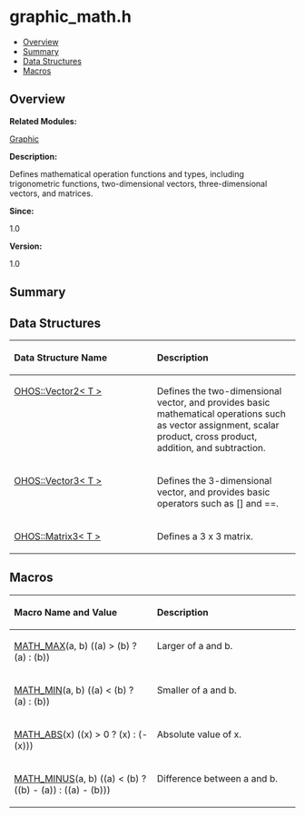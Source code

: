 # graphic\_math.h<a name="EN-US_TOPIC_0000001054879500"></a>

-   [Overview](#section169940290165627)
-   [Summary](#section1582251001165627)
-   [Data Structures](#nested-classes)
-   [Macros](#define-members)

## **Overview**<a name="section169940290165627"></a>

**Related Modules:**

[Graphic](graphic.md)

**Description:**

Defines mathematical operation functions and types, including trigonometric functions, two-dimensional vectors, three-dimensional vectors, and matrices. 

**Since:**

1.0

**Version:**

1.0

## **Summary**<a name="section1582251001165627"></a>

## Data Structures<a name="nested-classes"></a>

<a name="table615479880165627"></a>
<table><thead align="left"><tr id="row294990664165627"><th class="cellrowborder" valign="top" width="50%" id="mcps1.1.3.1.1"><p id="p117876622165627"><a name="p117876622165627"></a><a name="p117876622165627"></a>Data Structure Name</p>
</th>
<th class="cellrowborder" valign="top" width="50%" id="mcps1.1.3.1.2"><p id="p1141592462165627"><a name="p1141592462165627"></a><a name="p1141592462165627"></a>Description</p>
</th>
</tr>
</thead>
<tbody><tr id="row1966469934165627"><td class="cellrowborder" valign="top" width="50%" headers="mcps1.1.3.1.1 "><p id="p15135488165627"><a name="p15135488165627"></a><a name="p15135488165627"></a><a href="ohos-vector2-t.md">OHOS::Vector2&lt; T &gt;</a></p>
</td>
<td class="cellrowborder" valign="top" width="50%" headers="mcps1.1.3.1.2 "><p id="p2085308094165627"><a name="p2085308094165627"></a><a name="p2085308094165627"></a>Defines the two-dimensional vector, and provides basic mathematical operations such as vector assignment, scalar product, cross product, addition, and subtraction. </p>
</td>
</tr>
<tr id="row1043399072165627"><td class="cellrowborder" valign="top" width="50%" headers="mcps1.1.3.1.1 "><p id="p920319796165627"><a name="p920319796165627"></a><a name="p920319796165627"></a><a href="ohos-vector3-t.md">OHOS::Vector3&lt; T &gt;</a></p>
</td>
<td class="cellrowborder" valign="top" width="50%" headers="mcps1.1.3.1.2 "><p id="p1618550835165627"><a name="p1618550835165627"></a><a name="p1618550835165627"></a>Defines the 3-dimensional vector, and provides basic operators such as [] and ==. </p>
</td>
</tr>
<tr id="row718073807165627"><td class="cellrowborder" valign="top" width="50%" headers="mcps1.1.3.1.1 "><p id="p195168612165627"><a name="p195168612165627"></a><a name="p195168612165627"></a><a href="ohos-matrix3-t.md">OHOS::Matrix3&lt; T &gt;</a></p>
</td>
<td class="cellrowborder" valign="top" width="50%" headers="mcps1.1.3.1.2 "><p id="p2114321366165627"><a name="p2114321366165627"></a><a name="p2114321366165627"></a>Defines a 3 x 3 matrix. </p>
</td>
</tr>
</tbody>
</table>

## Macros<a name="define-members"></a>

<a name="table1640443790165627"></a>
<table><thead align="left"><tr id="row1005035773165627"><th class="cellrowborder" valign="top" width="50%" id="mcps1.1.3.1.1"><p id="p1349712228165627"><a name="p1349712228165627"></a><a name="p1349712228165627"></a>Macro Name and Value</p>
</th>
<th class="cellrowborder" valign="top" width="50%" id="mcps1.1.3.1.2"><p id="p1693174842165627"><a name="p1693174842165627"></a><a name="p1693174842165627"></a>Description</p>
</th>
</tr>
</thead>
<tbody><tr id="row269498015165627"><td class="cellrowborder" valign="top" width="50%" headers="mcps1.1.3.1.1 "><p id="p607896197165627"><a name="p607896197165627"></a><a name="p607896197165627"></a><a href="graphic.md#ga3e18a38ff2f4dbf813d85d14ae7cc7f6">MATH_MAX</a>(a, b)   ((a) &gt; (b) ? (a) : (b))</p>
</td>
<td class="cellrowborder" valign="top" width="50%" headers="mcps1.1.3.1.2 "><p id="p699259503165627"><a name="p699259503165627"></a><a name="p699259503165627"></a>Larger of a and b. </p>
</td>
</tr>
<tr id="row830073419165627"><td class="cellrowborder" valign="top" width="50%" headers="mcps1.1.3.1.1 "><p id="p1654678393165627"><a name="p1654678393165627"></a><a name="p1654678393165627"></a><a href="graphic.md#ga0707ec809a1938e6b07386ce8e403313">MATH_MIN</a>(a, b)   ((a) &lt; (b) ? (a) : (b))</p>
</td>
<td class="cellrowborder" valign="top" width="50%" headers="mcps1.1.3.1.2 "><p id="p35198953165627"><a name="p35198953165627"></a><a name="p35198953165627"></a>Smaller of a and b. </p>
</td>
</tr>
<tr id="row1552158338165627"><td class="cellrowborder" valign="top" width="50%" headers="mcps1.1.3.1.1 "><p id="p1003597210165627"><a name="p1003597210165627"></a><a name="p1003597210165627"></a><a href="graphic.md#ga1336a0214be7acc7fb308f2f88542e39">MATH_ABS</a>(x)   ((x) &gt; 0 ? (x) : (-(x)))</p>
</td>
<td class="cellrowborder" valign="top" width="50%" headers="mcps1.1.3.1.2 "><p id="p1870448561165627"><a name="p1870448561165627"></a><a name="p1870448561165627"></a>Absolute value of x. </p>
</td>
</tr>
<tr id="row615081308165627"><td class="cellrowborder" valign="top" width="50%" headers="mcps1.1.3.1.1 "><p id="p830558212165627"><a name="p830558212165627"></a><a name="p830558212165627"></a><a href="graphic.md#ga16f420abdb8bee5c5323d203fa1ca43b">MATH_MINUS</a>(a, b)   ((a) &lt; (b) ? ((b) - (a)) : ((a) - (b)))</p>
</td>
<td class="cellrowborder" valign="top" width="50%" headers="mcps1.1.3.1.2 "><p id="p1086566952165627"><a name="p1086566952165627"></a><a name="p1086566952165627"></a>Difference between a and b. </p>
</td>
</tr>
</tbody>
</table>

